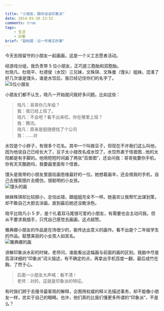 ```yaml
---

title: "小朋友，跟你谈谈印象派"
date: 2014-03-30 23:52
comments: true
tags: 
	- 生活 
	- 旧事
brief: "副标题：记一件难忘的事"
---
```


今天去陪留守的小朋友一起画画，这是一个义工志愿者活动。

经游戏分组，我负责带 5 位小朋友，正巧是三胞胎和双胞胎。  
杜晓凡、杜晓平、杜德俊（水饺）三兄妹，文殊琪、文殊曼（馒头）姐妹。混淆了好几次谁是馒头，谁是水饺后，我已经记住你们的名字了。  
![5位小朋友](/assets/blogImg/volunteer1.jpg)

<!-- more -->

小朋友们都不认生，晓凡一开始就问我好多问题。比如这些：

> 晓凡：哥哥你几年级？  
> 我：我已经上班了。  
> 晓凡：不会吧？看不出来哎。你在哪里上班？  
> 我：腾讯。  
> 晓凡：原来是挺随便找了个公司  
> 我：……对

水饺是个小胖子，有很多个花名。其中一个叫做豆子，但现在不许我们这么叫他，因为他说自己已经长大了，豆子太小就改名成水饺了。水饺热衷于怪兽图…他的太阳都是有手脚的。他用短短时间画了两张“百兽图”，还会问我：哥哥我要你手机，你有天天酷跑吗，我要画里面有个怪兽。

馒头是我带的小朋友里面绘画思维最好的一位。她想着画羊，还会借我的手机，自己去搜索图片去模仿。很聪明的小女孩。  
![馒头的画](/assets/blogImg/volunteer2.jpg)

妹妹殊琪却比较胆小，总怕出错，跟姐姐完全不一样。她喜欢让我帮忙出谋划策，却不敢自己大胆去涂画，直到最后她还没敢涂色。

晓平比晓凡小 5 岁，是个扎着双马尾很可爱的小朋友，有需要也会主动问我，但从不要求我插手，只凭自己感觉去画画，这点超赞。

雅典娜小朋友的作品是在场很少的，能传达出意义的画作。看不出是个二年级学生的作品。聪慧美丽的小女孩人如其名。  
![雅典娜的画](/assets/blogImg/volunteer3.jpg)

讲解印象派水彩的时候，老师问，谁能看出这幅画与前面的画的区别。我脑中尽是高深详细的“印象派”词义描述，有不确定的点，再拿出手机百度一翻，最后成竹在胸，了然于心。

> 后面一小朋友大声喊：看不清！  
> 老师：对的，这就是印象派的特征。

有时我们顾于去搜寻最客观的解释，企图用权威的释义去描述事务，却不能像小朋友一样，忠实于自己的眼睛。也许，他们真的比我们懂更多所谓的“印象派”，不是么？

